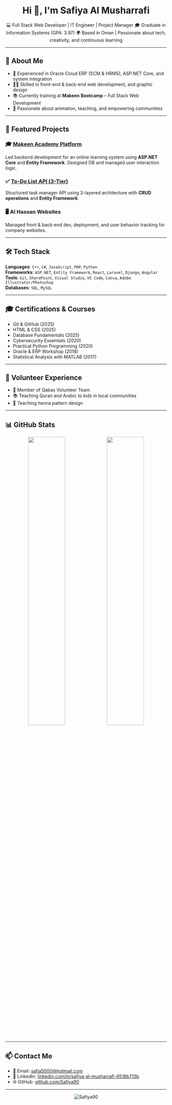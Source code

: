 <h1 align="center">Hi 👋, I'm Safiya Al Musharrafi</h1>

<p align="center">
  💻 Full Stack Web Developer | IT Engineer | Project Manager  
  🎓 Graduate in Information Systems (GPA: 3.97)  
  🌍 Based in Oman | Passionate about tech, creativity, and continuous learning
</p>

---

## 🧠 About Me

- 🔧 Experienced in Oracle Cloud ERP (SCM & HRMS), ASP.NET Core, and system integration  
- 👩‍💻 Skilled in front-end & back-end web development, and graphic design  
- 📚 Currently training at **Makeen Bootcamp** – Full Stack Web Development  
- 🎨 Passionate about animation, teaching, and empowering communities  

---

## 🚀 Featured Projects

### 🎓 [Makeen Academy Platform](https://github.com/Iman-Alzadajli/Makeen_Academy)
Led backend development for an online learning system using **ASP.NET Core** and **Entity Framework**. Designed DB and managed user interaction logic.

### ✅ [To-Do List API (3-Tier)](https://github.com/Safiya90/API-TODO3TIER)
Structured task manager API using 3-layered architecture with **CRUD operations** and **Entity Framework**.

### 🖥 Al Hassan Websites
Managed front & back-end dev, deployment, and user behavior tracking for company websites.

---

## 🛠 Tech Stack

**Languages**: `C++`, `C#`, `JavaScript`, `PHP`, `Python`  
**Frameworks**: `ASP.NET`, `Entity Framework`, `React`, `Laravel`, `Django`, `Angular`  
**Tools**: `Git`, `SharePoint`, `Visual Studio`, `VS Code`, `Canva`, `Adobe Illustrator/Photoshop`  
**Databases**: `SQL`, `MySQL`

---

## 🎓 Certifications & Courses

- Git & GitHub (2025)  
- HTML & CSS (2025)  
- Database Fundamentals (2025)  
- Cybersecurity Essentials (2020)  
- Practical Python Programming (2020)  
- Oracle & ERP Workshop (2018)  
- Statistical Analysis with MATLAB (2017)

---

## 🧩 Volunteer Experience

- 🌟 Member of Qabas Volunteer Team  
- 📚 Teaching Quran and Arabic to kids in local communities  
- 🎨 Teaching henna pattern design

---

## 📊 GitHub Stats

<p align="center">
  <img src="https://github-readme-stats.vercel.app/api?username=Safiya90&show_icons=true&theme=radical" width="48%" />
  <img src="https://github-readme-stats.vercel.app/api/top-langs/?username=Safiya90&layout=compact&theme=radical" width="48%" />
</p>

---

## 📫 Contact Me

- 📧 Email: [safia5000@hotmail.com](mailto:safia5000@hotmail.com)  
- 🔗 LinkedIn: [linkedin.com/in/safiya-al-musharrafi-6518b713b](https://www.linkedin.com/in/safiya-al-musharrafi-6518b713b)  
- 🌐 GitHub: [github.com/Safiya90](https://github.com/Safiya90)

---

<p align="center">
  <img src="https://komarev.com/ghpvc/?username=Safiya90&label=Profile%20views&color=0e75b6&style=flat" alt="Safiya90" />
</p>
